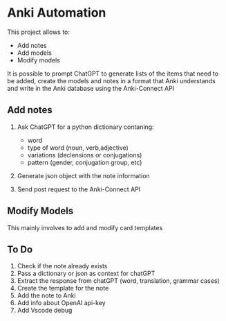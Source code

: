 # Anki Automation

This project allows to:
- Add notes
- Add models
- Modify models

It is possible to prompt ChatGPT to generate lists of the items that need to be added, create the models and notes in a format that Anki understands and write in the Anki database using the Anki-Connect API

## Add notes
1. Ask ChatGPT for a python dictionary contaning: 
    * word
    * type of word (noun, verb,adjective)
    * variations (declensions or conjugations)
    * pattern (gender, conjugation group, etc)

2. Generate json object with the note information
3. Send post request to the Anki-Connect API

## Modify Models
This mainly involves to add and modify card templates

## To Do
1. Check if the note already exists
2. Pass a dictionary or json as context for chatGPT
3. Extract the response from chatGPT (word, translation, grammar cases)
4. Create the template for the note
5. Add the note to Anki
6. Add info about OpenAI api-key
7. Add Vscode debug